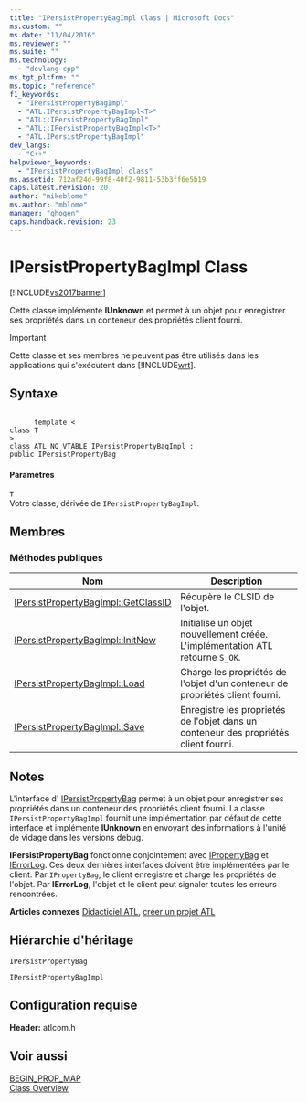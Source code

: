 ```yaml
---
title: "IPersistPropertyBagImpl Class | Microsoft Docs"
ms.custom: ""
ms.date: "11/04/2016"
ms.reviewer: ""
ms.suite: ""
ms.technology: 
  - "devlang-cpp"
ms.tgt_pltfrm: ""
ms.topic: "reference"
f1_keywords: 
  - "IPersistPropertyBagImpl"
  - "ATL.IPersistPropertyBagImpl<T>"
  - "ATL::IPersistPropertyBagImpl"
  - "ATL::IPersistPropertyBagImpl<T>"
  - "ATL.IPersistPropertyBagImpl"
dev_langs: 
  - "C++"
helpviewer_keywords: 
  - "IPersistPropertyBagImpl class"
ms.assetid: 712af24d-99f8-40f2-9811-53b3ff6e5b19
caps.latest.revision: 20
author: "mikeblome"
ms.author: "mblome"
manager: "ghogen"
caps.handback.revision: 23
---
```

# IPersistPropertyBagImpl Class
[!INCLUDE[vs2017banner](../../assembler/inline/includes/vs2017banner.md)]

Cette classe implémente **IUnknown** et permet à un objet pour enregistrer ses propriétés dans un conteneur des propriétés client fourni.  
  
> [!IMPORTANT]
>  Cette classe et ses membres ne peuvent pas être utilisés dans les applications qui s'exécutent dans [!INCLUDE[wrt](../../atl/reference/includes/wrt_md.md)].  
  
## Syntaxe  
  
```  
  
      template <   
class T   
>  
class ATL_NO_VTABLE IPersistPropertyBagImpl :  
public IPersistPropertyBag  
```  
  
#### Paramètres  
 `T`  
 Votre classe, dérivée de `IPersistPropertyBagImpl`.  
  
## Membres  
  
### Méthodes publiques  
  
|Nom|Description|  
|---------|-----------------|  
|[IPersistPropertyBagImpl::GetClassID](../Topic/IPersistPropertyBagImpl::GetClassID.md)|Récupère le CLSID de l'objet.|  
|[IPersistPropertyBagImpl::InitNew](../Topic/IPersistPropertyBagImpl::InitNew.md)|Initialise un objet nouvellement créée.  L'implémentation ATL retourne `S_OK`.|  
|[IPersistPropertyBagImpl::Load](../Topic/IPersistPropertyBagImpl::Load.md)|Charge les propriétés de l'objet d'un conteneur de propriétés client fourni.|  
|[IPersistPropertyBagImpl::Save](../Topic/IPersistPropertyBagImpl::Save.md)|Enregistre les propriétés de l'objet dans un conteneur des propriétés client fourni.|  
  
## Notes  
 L'interface d' [IPersistPropertyBag](https://msdn.microsoft.com/en-us/library/aa768205.aspx) permet à un objet pour enregistrer ses propriétés dans un conteneur des propriétés client fourni.  La classe `IPersistPropertyBagImpl` fournit une implémentation par défaut de cette interface et implémente **IUnknown** en envoyant des informations à l'unité de vidage dans les versions debug.  
  
 **IPersistPropertyBag** fonctionne conjointement avec [IPropertyBag](https://msdn.microsoft.com/en-us/library/aa768196.aspx) et [IErrorLog](https://msdn.microsoft.com/en-us/library/aa768231.aspx).  Ces deux dernières interfaces doivent être implémentées par le client.  Par `IPropertyBag`, le client enregistre et charge les propriétés de l'objet.  Par **IErrorLog**, l'objet et le client peut signaler toutes les erreurs rencontrées.  
  
 **Articles connexes** [Didacticiel ATL](../../atl/active-template-library-atl-tutorial.md), [créer un projet ATL](../../atl/reference/creating-an-atl-project.md)  
  
## Hiérarchie d'héritage  
 `IPersistPropertyBag`  
  
 `IPersistPropertyBagImpl`  
  
## Configuration requise  
 **Header:** atlcom.h  
  
## Voir aussi  
 [BEGIN\_PROP\_MAP](../Topic/BEGIN_PROP_MAP.md)   
 [Class Overview](../../atl/atl-class-overview.md)